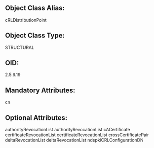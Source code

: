 ## Object Class Alias:
  cRLDistributionPoint

## Object Class Type:
  STRUCTURAL

## OID:
  2.5.6.19

## Mandatory Attributes:
  cn

## Optional Attributes:
  authorityRevocationList
  authorityRevocationList
  cACertificate
  certificateRevocationList
  certificateRevocationList
  crossCertificatePair
  deltaRevocationList
  deltaRevocationList
  ndspkiCRLConfigurationDN
